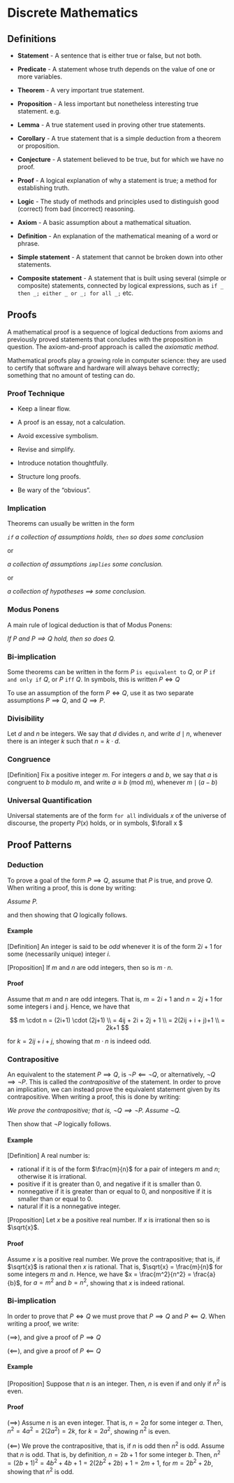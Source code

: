 # Discrete Mathematics

## Definitions

- **Statement** - A sentence that is either true or false, but not both.

- **Predicate** - A statement whose truth depends on the value of one or more variables.

- **Theorem** - A very important true statement.

- **Proposition** - A less important but nonetheless interesting true statement. e.g.

- **Lemma** - A true statement used in proving other true statements.

- **Corollary** - A true statement that is a simple deduction from a theorem or proposition.

- **Conjecture** - A statement believed to be true, but for which we have no proof.

- **Proof** - A logical explanation of why a statement is true; a method for establishing truth.

- **Logic** - The study of methods and principles used to distinguish good (correct) from bad (incorrect) reasoning.

- **Axiom** - A basic assumption about a mathematical situation.

- **Definition** - An explanation of the mathematical meaning of a word or phrase.

- **Simple statement** - A statement that cannot be broken down into other statements.

- **Composite statement** - A statement that is built using several (simple or composite) statements, connected by logical expressions, such as `if _ then _; either _ or _; for all _;` etc.

## Proofs

A mathematical proof is a sequence of logical deductions from axioms and previously proved statements that concludes with the proposition in question. The axiom-and-proof approach is called the *axiomatic method*.

Mathematical proofs play a growing role in computer science: they are used to certify that software and hardware will always behave correctly; something that no amount of testing can do.

### Proof Technique

- Keep a linear flow.

- A proof is an essay, not a calculation.

- Avoid excessive symbolism.

- Revise and simplify.

- Introduce notation thoughtfully.

- Structure long proofs.

- Be wary of the “obvious”.

### Implication

Theorems can usually be written in the form

*`if` a collection of assumptions holds, `then` so does some conclusion*

or

*a collection of assumptions `implies` some conclusion.*

or

*a collection of hypotheses $\implies$ some conclusion.*

### Modus Ponens

 A main rule of logical deduction is that of Modus Ponens:

 *If $P$ and $P \implies Q$ hold, then so does $Q$.*

### Bi-implication

Some theorems can be written in the form $P$ `is equivalent to` $Q$, or $P$ `if and only if` $Q$, or $P$ `iff` $Q$. In symbols, this is written $P \iff Q$

To use an assumption of the form $P \iff Q$, use it as two separate assumptions $P \implies Q$, and $Q \implies P$.

### Divisibility

Let $d$ and $n$ be integers. We say that $d$ divides $n$, and write $d \mid n$, whenever there is an integer $k$ such that $n=k \cdot d$.

### Congruence

[Definition] Fix a positive integer $m$. For integers $a$ and $b$, we say that $a$ is congruent to $b$ modulo $m$, and write $a \equiv b$ (mod $m$), whenever $m \mid (a−b)$

### Universal Quantification

Universal statements are of the form `for all` individuals $x$ of the universe of discourse, the property $P(x)$ holds, or in symbols, $\forall x \$

## Proof Patterns

### Deduction

To prove a goal of the form $P \implies Q$, assume that $P$ is true, and prove $Q$. When writing a proof, this is done by writing:

*Assume $P$.*

and then showing that $Q$ logically follows.

#### Example

[Definition] An integer is said to be *odd* whenever it is of the form $2i+1$ for some (necessarily unique) integer $i$.

[Proposition] If $m$ and $n$ are odd integers, then so is $m \cdot n$.

#### Proof

Assume that $m$ and $n$ are odd integers. That is, $m=2i+1$ and $n=2j+1$ for some integers i and j. Hence, we have that

$$
m \cdot n = (2i+1) \cdot (2j+1) \\
= 4ij + 2i + 2j + 1 \\
= 2(2ij + i + j)+1 \\
= 2k+1
$$

for $k = 2ij + i + j$, showing that $m \cdot n$ is indeed odd.

### Contrapositive

An equivalent to the statement $P \implies Q$, is $\neg P \impliedby \neg Q$, or alternatively, $\neg Q \implies \neg P$. This is called the *contrapositive* of the statement. In order to prove an implication, we can instead prove the equivalent statement given by its contrapositive. When writing a proof, this is done by writing:

*We prove the contrapositive; that is, $\neg Q \implies \neg P$. Assume $\neg Q$.*

Then show that $\neg P$ logically follows.

#### Example

[Definition] A real number is:

- rational if it is of the form $\frac{m}{n}$ for a pair of integers $m$ and $n$; otherwise it is irrational.
- positive if it is greater than $0$, and negative if it is smaller than $0$.
- nonnegative if it is greater than or equal to $0$, and nonpositive if it is smaller than or equal to $0$.
- natural if it is a nonnegative integer.

[Proposition] Let $x$ be a positive real number. If $x$ is irrational then so is $\sqrt{x}$.

#### Proof

Assume $x$ is a positive real number. We prove the contrapositive; that is, if $\sqrt{x}$ is rational then $x$ is rational. That is, $\sqrt{x} = \frac{m}{n}$ for some integers $m$ and $n$. Hence, we have $x = \frac{m^2}{n^2} = \frac{a}{b}$, for $a=m^2$ and $b=n^2$, showing that $x$ is indeed rational.

### Bi-implication

In order to prove that $P \iff Q$ we must prove that $P \implies Q$ and $P \impliedby Q$. When writing a proof, we write:

$(\implies)$, and give a proof of $P \implies Q$


$(\impliedby)$, and give a proof of $P \impliedby Q$

#### Example

[Proposition] Suppose that $n$ is an integer. Then, $n$ is even if and only if $n^2$ is even.

#### Proof

$(\implies)$ Assume $n$ is an even integer. That is, $n = 2a$ for some integer $a$. Then, $n^2 = 4a^2 = 2(2a^2) = 2k$, for $k = 2a^2$, showing $n^2$ is even.

$(\impliedby)$ We prove the contrapositive, that is, if $n$ is odd then $n^2$ is odd. Assume that $n$ is odd. That is, by definition, $n = 2b+1$ for some integer $b$. Then, $n^2 = (2b+1)^2 = 4b^2 + 4b + 1 = 2(2b^2 + 2b) + 1 = 2m + 1$, for $m = 2b^2 + 2b$, showing that $n^2$ is odd.
